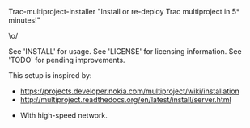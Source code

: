 
Trac-multiproject-installer
 "Install or re-deploy Trac multiproject in 5* minutes!"

\o/

See 'INSTALL' for usage.
See 'LICENSE' for licensing information.
See 'TODO' for pending improvements.

This setup is inspired by:
- https://projects.developer.nokia.com/multiproject/wiki/installation
- http://multiproject.readthedocs.org/en/latest/install/server.html

* With high-speed network.
